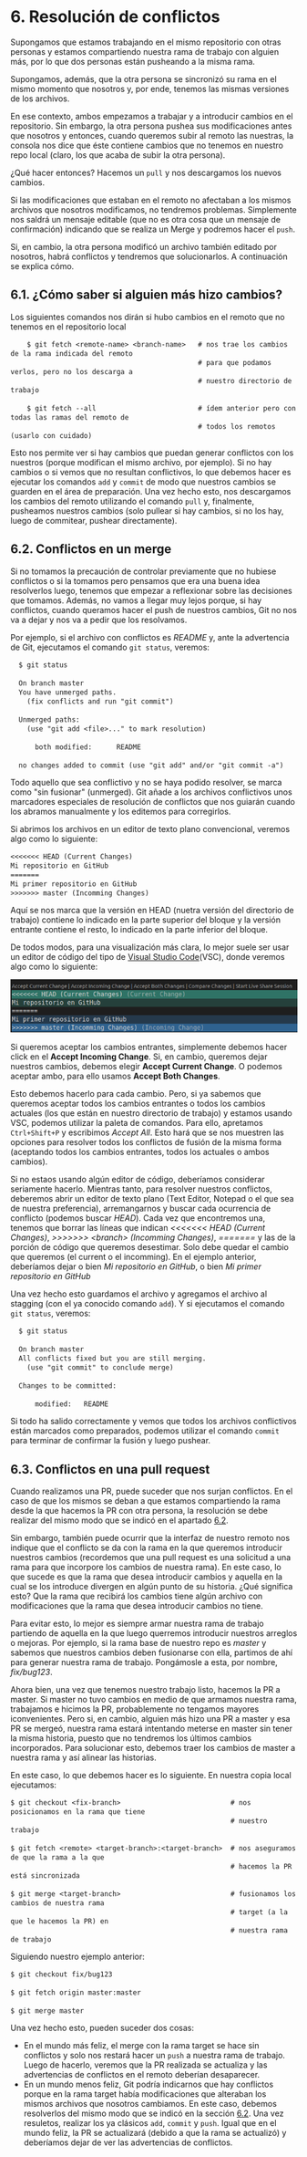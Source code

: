 # 6. Resolución de conflictos

Supongamos que estamos trabajando en el mismo repositorio con otras personas y estamos compartiendo nuestra rama de trabajo con alguien más, por lo que dos personas están pusheando a la misma rama.

Supongamos, además, que la otra persona se sincronizó su rama en el mismo momento que nosotros y, por ende, tenemos las mismas versiones de los archivos.

En ese contexto, ambos empezamos a trabajar y a introducir cambios en el repositorio. Sin embargo, la otra persona pushea sus modificaciones antes que nosotros y entonces, cuando queremos subir al remoto las nuestras, la consola nos dice que éste contiene cambios que no tenemos en nuestro repo local (claro, los que acaba de subir la otra persona). 

¿Qué hacer entonces? Hacemos un `pull` y nos descargamos los nuevos cambios.

Si las modificaciones que estaban en el remoto no afectaban a los mismos archivos que nosotros modificamos, no tendremos problemas. Simplemente nos saldrá un mensaje editable (que no es otra cosa que un mensaje de confirmación) indicando que se realiza un Merge y podremos hacer el `push`.

Si, en cambio, la otra persona modificó un archivo también editado por nosotros, habrá conflictos y tendremos que solucionarlos. A continuación se explica cómo.

## 6.1. ¿Cómo saber si alguien más hizo cambios?

Los siguientes comandos nos dirán si hubo cambios en el remoto que no tenemos en el repositorio local

        $ git fetch <remote-name> <branch-name>   # nos trae los cambios de la rama indicada del remoto
                                                  # para que podamos verlos, pero no los descarga a
                                                  # nuestro directorio de trabajo
        
        $ git fetch --all                         # ídem anterior pero con todas las ramas del remoto de
                                                  # todos los remotos (usarlo con cuidado)

Esto nos permite ver si hay cambios que puedan generar conflictos con los nuestros (porque modifican el mismo archivo, por ejemplo).
Si no hay cambios o si vemos que no resultan conflictivos, lo que debemos hacer es ejecutar los comandos `add` y `commit` de modo que nuestros cambios se guarden en el área de preparación. Una vez hecho esto, nos descargamos los cambios del remoto utilizando el comando `pull` y, finalmente, pusheamos nuestros cambios (solo pullear si hay cambios, si no los hay, luego de commitear, pushear directamente).

## 6.2. Conflictos en un merge

Si no tomamos la precaución de controlar previamente que no hubiese conflictos o si la tomamos pero pensamos que era una buena idea resolverlos luego, tenemos que empezar a reflexionar sobre las decisiones que tomamos. Además, no vamos a llegar muy lejos porque, si hay conflictos, cuando queramos hacer el push de nuestros cambios, Git no nos va a dejar y nos va a pedir que los resolvamos.

Por ejemplo, si el archivo con conflictos es _README_ y, ante la advertencia de Git, ejecutamos el comando ```git status```, veremos:

```
  $ git status

  On branch master
  You have unmerged paths.
    (fix conflicts and run "git commit")

  Unmerged paths:
    (use "git add <file>..." to mark resolution)

      both modified:      README

  no changes added to commit (use "git add" and/or "git commit -a")
```
        
Todo aquello que sea conflictivo y no se haya podido resolver, se marca como "sin fusionar" (unmerged). Git añade a los archivos conflictivos unos marcadores especiales de resolución de conflictos que nos guiarán cuando los abramos manualmente y los editemos para corregirlos. 

Si abrimos los archivos en un editor de texto plano convencional, veremos algo como lo siguiente:

```
<<<<<<< HEAD (Current Changes)
Mi repositorio en GitHub
=======
Mi primer repositorio en GitHub
>>>>>>> master (Incomming Changes)
```

Aquí se nos marca que la versión en HEAD (nuetra versión del directorio de trabajo) contiene lo indicado en la parte superior del bloque y la versión entrante contiene el resto, lo indicado en la parte inferior del bloque. 

De todos modos, para una visualización más clara, lo mejor suele ser usar un editor de código del tipo de  [Visual Studio Code](https://code.visualstudio.com/)(VSC), donde veremos algo como lo siguiente:

![alt text](./pictures/visualconflicts.png)

Si queremos aceptar los cambios entrantes, simplemente debemos hacer click en el **Accept Incoming Change**.
Si, en cambio, queremos dejar nuestros cambios, debemos elegir **Accept Current Change**.
O podemos aceptar ambo, para ello usamos **Accept Both Changes**.

Esto debemos hacerlo para cada cambio. Pero, si ya sabemos que queremos aceptar todos los cambios entrantes o todos los cambios actuales (los que están en nuestro directorio de trabajo) y estamos usando VSC, podemos utilizar la paleta de comandos. Para ello, apretamos `Ctrl+Shift+P` y escribimos _Accept All_. Esto hará que se nos muestren las opciones para resolver todos los conflictos de fusión de la misma forma (aceptando todos los cambios entrantes, todos los actuales o ambos cambios).

Si no estaos usando algún editor de código, deberíamos considerar seriamente hacerlo. Mientras tanto, para resolver nuestros conflictos, deberemos abrir un editor de texto plano (Text Editor, Notepad o el que sea de nuestra preferencia), arremangarnos y buscar cada ocurrencia de conflicto (podemos buscar _HEAD_). Cada vez que encontremos una, tenemos que borrar las líneas que indican _<<<<<<< HEAD (Current Changes)_, _>>>>>>> \<branch> (Incomming Changes)_, _=======_ y las de la porción de código que queremos desestimar. Solo debe quedar el cambio que queremos (el current o el incomming). En el ejemplo anterior, deberíamos dejar o bien _Mi repositorio en GitHub_, o bien _Mi primer repositorio en GitHub_

Una vez hecho esto guardamos el archivo y agregamos el archivo al stagging (con el ya conocido comando `add`). Y si ejecutamos el comando ```git status```, veremos:

```
  $ git status

  On branch master
  All conflicts fixed but you are still merging.
    (use "git commit" to conclude merge)

  Changes to be committed:

      modified:   README
```
            
Si todo ha salido correctamente y vemos que todos los archivos conflictivos están marcados como preparados, podemos utilizar el comando ```commit``` para terminar de confirmar la fusión y luego pushear.

## 6.3. Conflictos en una pull request

Cuando realizamos una PR, puede suceder que nos surjan conflictos. En el caso de que los mismos se deban a que estamos compartiendo la rama desde la que hacemos la PR con otra persona, la resolución se debe realizar del mismo modo que se indicó en el apartado [6.2](#62-conflictos-en-un-merge).

Sin embargo, también puede ocurrir que la interfaz de nuestro remoto nos indique que el conflicto se da con la rama en la que queremos introducir nuestros cambios (recordemos que una pull request es una solicitud a una rama para que incorpore los cambios de nuestra rama). En este caso, lo que sucede es que la rama que desea introducir cambios y aquella en la cual se los introduce divergen en algún punto de su historia. ¿Qué significa esto? Que la rama que recibirá los cambios tiene algún archivo con modificaciones que la rama que desea introducir cambios no tiene. 

Para evitar esto, lo mejor es siempre armar nuestra rama de trabajo partiendo de aquella en la que luego querremos introducir nuestros arreglos o mejoras. Por ejemplo, si la rama base de nuestro repo es _master_ y sabemos que nuestros cambios deben fusionarse con ella, partimos de ahí para generar nuestra rama de trabajo. Pongámosle a esta, por nombre, _fix/bug123_. 

Ahora bien, una vez que tenemos nuestro trabajo listo, hacemos la PR a master. Si master no tuvo cambios en medio de que armamos nuestra rama, trabajamos e hicimos la PR, probablemente no tengamos mayores iconvenientes. Pero si, en cambio, alguien más hizo una PR a master y esa PR se mergeó, nuestra rama estará intentando meterse en master sin tener la misma historia, puesto que no tendremos los últimos cambios incorporados. Para solucionar esto, debemos traer los cambios de master a nuestra rama y así alinear las historias.

En este caso, lo que debemos hacer es lo siguiente. En nuestra copia local ejecutamos:

    $ git checkout <fix-branch>                           # nos posicionamos en la rama que tiene
                                                          # nuestro trabajo
    
    $ git fetch <remote> <target-branch>:<target-branch>  # nos aseguramos de que la rama a la que
                                                          # hacemos la PR está sincronizada

    $ git merge <target-branch>                           # fusionamos los cambios de nuestra rama
                                                          # target (a la que le hacemos la PR) en
                                                          # nuestra rama de trabajo

Siguiendo nuestro ejemplo anterior:

    $ git checkout fix/bug123
    
    $ git fetch origin master:master

    $ git merge master

Una vez hecho esto, pueden suceder dos cosas:
- En el mundo más feliz, el merge con la rama target se hace sin conflictos y solo nos restará hacer un `push` a nuestra rama de trabajo. Luego de hacerlo, veremos que la PR realizada se actualiza y las advertencias de conflictos en el remoto deberían desaparecer.
- En un mundo menos feliz, Git podría indicarnos que hay conflictos porque en la rama target había modificaciones que alteraban los mismos archivos que nosotros cambiamos. En este caso, debemos resolverlos del mismo modo que se indicó en la sección [6.2](#62-conflictos-en-un-merge). Una vez resuletos, realizar los ya clásicos `add`, `commit` y `push`. Igual que en el mundo feliz, la PR se actualizará (debido a que la rama se actualizó) y deberíamos dejar de ver las advertencias de conflictos.